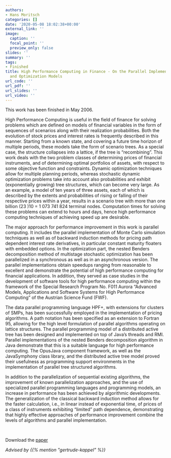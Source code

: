 ```yaml
---
authors:
- Hans Moritsch
categories: []
date: '2020-05-08 18:02:38+00:00'
external_link: ''
image:
  caption: ''
  focal_point: ''
  preview_only: false
slides: ''
summary: ''
tags:
- Finished
title: High Performance Computing in Finance - On the Parallel Implementation of Pricing
  and Optimization Models
url_code: ''
url_pdf: ''
url_slides: ''
url_video: ''
---
```


This work has been finished in May 2006.

High Performance Computing is useful in the field of finance for solving problems which are defined on models of financial variables in the form of sequences of scenarios along with their realization probabilities. Both the evolution of stock prices and interest rates is frequently described in this manner. Starting from a known state, and covering a future time horizon of multiple periods, these models take the form of scenario trees. As a special case, the structure collapses into a lattice, if the tree is “recombining”. This work deals with the two problem classes of determining prices of financial instruments, and of determining optimal portfolios of assets, with respect to some objective function and constraints. Dynamic optimization techniques allow for multiple planning periods, whereas stochastic dynamic optimization problems take into account also probabilities and exhibit (exponentially growing) tree structures, which can become very large. As an example, a model of ten years of three assets, each of which is described by the extents and probabilities of rising or falling of their respective prices within a year, results in a scenario tree with more than one billion (23 )10 = 1 073 741 824 terminal nodes. Computation times for solving these problems can extend to hours and days, hence high performance computing techniques of achieving speed up are desirable.

The major approach for performance improvement in this work is parallel computing. It includes the parallel implementation of Monte Carlo simulation techniques as well as of backward induction methods for pricing path dependent interest rate derivatives, in particular constant maturity floaters with embedded options. In the optimization part, the nested Benders decomposition method of multistage stochastic optimization has been parallelized in a synchronous as well as in an asynchronous version. The parallel implementations obtain speedups ranging from reasonable to excellent and demonstrate the potential of high performance computing for financial applications. In addition, they served as case studies in the development of software tools for high performance computing within the framework of the Special Research Program No. F011 Aurora “Advanced Models, Applications and Software Systems for High Performance Computing” of the Austrian Science Fund (FWF).

The data parallel programming language HPF+, with extensions for clusters of SMPs, has been successfully employed in the implementation of pricing algorithms. A path notation has been specified as an extension to Fortran 95, allowing for the high level formulation of parallel algorithms operating on lattice structures. The parallel programming model of a distributed active tree has been designed and implemented on top of Java’s threads and RMI. Parallel implementations of the nested Benders decomposition algorithm in Java demonstrate that this is a suitable language for high performance computing. The OpusJava component framework, as well as the JavaSymphony class library, and the distributed active tree model proved their usefulness as programming support environments in the implementation of parallel tree structured algorithms.

In addition to the parallelization of sequential existing algorithms, the improvement of known parallelization approaches, and the use of specialized parallel programming languages and programming models, an increase in performance has been achieved by algorithmic developments. The generalization of the classical backward induction method allows for the faster calculation, i.e., in linear instead of exponential time, of prices of a class of instruments exhibiting “limited” path dependence, demonstrating that highly effective approaches of performance improvement combine the levels of algorithms and parallel implementation.

&nbsp;

 Download the [paper](https://www.big.tuwien.ac.at/app/uploads/2016/10/Moritsch_H.pdf)

*Advised by {{% mention "gertrude-kappel" %}}*